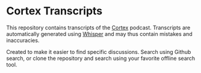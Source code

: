 # Cortex Transcripts
This repository contains transcripts of the [Cortex](https://www.relay.fm/cortex/) podcast. Transcripts are automatically generated using [Whisper](https://github.com/openai/whisper) and may thus contain mistakes and inaccuracies.

Created to make it easier to find specific discussions. Search using Github search, or clone the repository and search using your favorite offline search tool.
